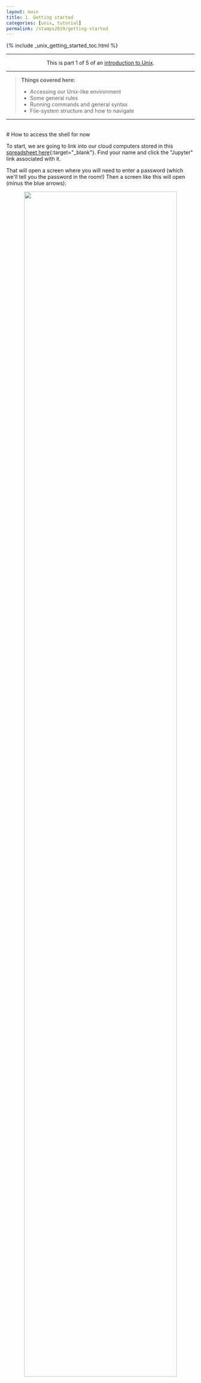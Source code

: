 ```yaml
---
layout: main
title: 1. Getting started
categories: [unix, tutorial]
permalink: /stamps2019/getting-started
---
```


{% include _unix_getting_started_toc.html %}

<hr>
<center>This is part 1 of 5 of an <a href="/stamps2019/unix-crash-course" target="_blank">introduction to Unix</a>.</center>
<hr>

> **Things covered here:**
> * Accessing our Unix-like environment
> * Some general rules
> * Running commands and general syntax
> * File-system structure and how to navigate

---
<br>
# How to access the shell for now

To start, we are going to link into our cloud computers stored in this [spreadsheet here](https://hackmd.io/@astrobiomike/stamps2019){:target="_blank"}. Find your name and click the "Jupyter" link associated with it. 

That will open a screen where you will need to enter a password (which we'll tell you the password in the room!) Then a screen like this will open (minus the blue arrows):

<center><img src="../images/shell_tut_jupyter_initial_launch.png" width="90%"></center>
<br>

Now click the **files tab** at the top-left (that the smaller blue arrow points to above) and then the "**Terminal**" icon at the bottom, and we'll be in our appropriate command-line environment:

<center><img src="../images/shell_stamps_tut_jupyter_terminal.png" width="90%"></center>
<br>

This is our "command line", and that one line showing with the cursor ready is our "prompt" – where we will be typing all of our commands 🙂 

---

<blockquote><center><b>Important note!</b></center>
Keep in mind, none of this is about memorization. It may seem counterintuitive at first, but the little details aren't important. What matters is starting to build a mental framework of the foundational rules and concepts. That equips us to figure out the things we need to do, when we need to do them!  
</blockquote>

---
<br>
# A few foundational rules

* **Spaces are special!** The command line uses spaces to know how to properly break things apart. This is why it's not ideal to have filenames that contain spaces, but rather it's better to use dashes ( **`-`** ) or underscores ( **`_`** ) – e.g., "draft_v3.txt" is preferred over "draft v3.txt".  

* The general syntax working at the command line goes like this: **`command argument`**.  

* Arguments can be **optional** or **required** based on the command being used.  

Before we start, copy and paste this one command and hit `enter`, so we are all starting in the same place:

```bash
cd ~/shell_intro/
```

---

<blockquote><center><b>COPY AND PASTE STICKY CHECK!</b></center>
It's okay to copy and paste things here anywhere you'd like. There can of course be some value to typing everything out, but right now is more just about the concepts. How exactly to copy and paste can be different on different machines and keyboard layouts, and sometimes just different because of the terminal we are working in. Let's take a minute now to make sure we can all copy and paste from the material into our terminals. 
<br><br>
There may be keyboard shortcuts that work, and/or holding shift and "right-clicking" may bring up the menu too if other ways are not working. 
</blockquote>

---
<br>
# Running commands

**`date`** is a command that prints out the date and time. This particular command does not require any arguments:

```bash
date
```

When we run **`date`** with no arguments, it uses some default settings, like assuming we want to know the time in our local time zone. But we can provide optional arguments to **`date`**. Optional arguments most often require putting a dash in front of them in order for the program to interpret them properly. Here we are adding the **`-u`** argument to tell it to report UTC time instead of the local time: 

```bash
date -u
```

Note that if we try to run it without the dash, we get an error:

```bash
date u
```

Also note that if we try to enter this without the "space" separating **`date`** and the optional argument **`-u`**, the computer won't know how to break apart the command and we get a different error:

```bash
date-u
```

>The first error comes from the program **`date`**, and it doesn't know what to do with the letter **`u`**. The second error comes from **`bash`**, the language we are working in, because it's trying to find a program called "date-u" since we didn't tell it how to properly break things apart. 

Unlike `date`, most commands require arguments and won't work without them. **`head`** is a command that prints the first lines of a file, so it **requires** us to provide the file we want it to act on: 

```bash
head example.txt
```

Here "example.txt" is the **required** argument, and in this case it is also what's known as a **positional** argument because we didn't have to tell the program what it was, we just put its name there. Sometimes we need to specify the input file by putting something in front of it (e.g. some commands will use the `-i` flag, but it's often other things as well). Whether things are positional arguments or not depends on how the command was written. 

There are also optional arguments for the **`head`** command. The default for **`head`** is to print the first 10 lines of a file like we did above. We can change that by specifying the **`-n`** flag, followed by how many lines we want:

```bash
head -n 5 example.txt
```

How would we know we needed the **`-n`** flag for that? There are a few ways to find out. Many standard shell commands have manual pages, we can access this one like so: 

```bash
man head
```

A lot of times the `man` page for a command has an overwhelming amount of info. Press the **`q`** key to exit this window and return to our normal prompt. 

Many tools have a help menu built in that we can access by providing **`-h`** or **`--help`** as the only argument:

```bash
head -h
head --help
```

And/or we can go to google to look for help. This is one of the parts that is not about memorization at all. We might remember a few if we use them a lot, but searching for options and details when needed is definitely the norm!

<hr style="height:15px; visibility:hidden;" />

---
<br>

# The Unix file-system structure

Our computers store file locations in a hierarchical structure. You are likely already used to navigating through this stucture by clicking on various folders (also known as directories) in a Windows Explorer window or a Mac Finder window. Just like we need to select the appropriate files in the appropriate locations there (in a GUI), we need to do the same when working at a command-line interface. What this means in practice is that each file and directory has its own "address", and that address is called its "**path**". 

Here is an image of an example file-system structure:

<center><img src="../images/unix_stamps_file_system_structure.png" style="width:90%"></center>
<br>

There are two special locations in all Unix-based systems: the "**root**" location and the current user's "**home**" location. "Root" is where the address system of the computer starts; "home" is where the current user's location starts.

We tell the command line where files and directories are located by providing their address, their "path". If we use the **`pwd`** command (for **p**rint **w**orking **d**irectory), we can find out what the path is for the directory we are sitting in:

```
pwd
``` 

>**NOTE:**
> Notice our prompt says something slightly different than what is returned from **`pwd`**. These are two different ways of specifying the same location: one starting from the special location "root" **`/`**; and the other starting from the special location "home" **`~/`**. This is also the case for the "Desktop" and "Documents" folders in the above image. 


So **`pwd`** tells us where we are, and if we use the **`ls`** command (for **l**i**s**t), we can see what directories and files are in the current directory we are sitting in:

```
ls
```

## Absolute vs relative path
There are two ways to specify the path (address) of the file we want to do something to:

* An **absolute path** is an address that starts from one of those special locations: either the "root" **`/`** or the "home" **`~/`** location. 
* A **relative path** is an address that starts from wherever we are currently sitting.

For example, let's look again at the **`head`** command we ran above:

```bash
head example.txt
```

**What we are actually doing here is using a *relative path* to specify where the "example.txt" file is located.** This is because the command line automatically looks in the current working directory if we don't specify anything else about its location (it's starting from where we are). 

We can also run the same command on the same file using an **absolute path**:

```bash
head ~/shell_intro/example.txt
```

The previous two commands both point to the same file right now. But the first way, **`head example.txt`**, will only work if we are entering it while "sitting" in the directory that holds that file, while the second way will work no matter where we happen to be in the computer. 

>**Note:** The address of a file, its "path", includes the file name also, it doesn't stop at the directory that holds it.

It is important to always think about *where* we are in the computer when working at the command line. **One of the most common errors/easiest mistakes to make is trying to do something to a file that isn't where we think it is.** Let's run **`head`** on the "example.txt" file again, and then let's try it on another file: "notes.txt":

```bash
head example.txt
head notes.txt
```

Here the **`head`** command works fine on "example.txt", but we get an error message when we call it on "notes.txt" telling us no such file or directory. If we run the **`ls`** command to **l**i**s**t the contents of the current working directory, we can see the computer is absolutely right – spoiler alert: it usually is – and there is no file here named "notes.txt". 

The **`ls`** command by default operates on the current working directory if we don't specify any location, but we can tell it to list the contents of a different directory by providing it as a positional argument: 

```bash
ls
ls experiment
```

We can see the file we were looking for is located in the subdirectory called "experiment". We can also see this in our file browser if we'd like. By clicking the folder icon at the top of the left bar, then double-clicking "shell_intro", then double-clicking "experiment", we can see there is a "notes.txt" file in there:

<center><img src="../images/shell_tut_file_browser_notes2.png" width="40%"></center>
<br>

We can click the folder icon on the left again if we'd like to re-hide that panel.

Here is how we can run **`head`** on "notes.txt" by specifying an accurate **relative path** to that file:

```bash
head experiment/notes.txt
```

If we had been using **tab-completion**, we would not have made that initial **`head notes.txt`** mistake!

## BONUS ROUND: Tab-completion is our friend!
Tab-completion is a huge time-saver, but even more importantly it is a perpetual sanity-check that helps prevent mistakes. 

If we are trying to specify a file that's in our current working directory, we can begin typing its name and then press the **`tab`** key to complete it. If there is only one possible way to finish what we've started typing, it will complete it entirely for us. If there is more than one possible way to finish what we've started typing, it will complete as far as it can, and then hitting **`tab`** twice quickly will show all the possible options. **If tab-complete does not do either of those things, then we are either confused about where we are, or we're confused about where the file is that we're trying to do something to** – this is invaluable.

> **Quick Practice**  <br>
> Try out tab-complete! Run **`ls`** first to see what's in our current working directory again. Then type **`head e`** and then press the **`tab`** key. This will auto-complete out as far as it can, which in this case is up to "ex", because there are multiple possibilities still at that point. If we press **`tab`** twice quickly, it will print out all of the possibilities for us. And if we enter "a" and press **`tab`** again, it will finish completing "example.txt" as that is the only remaining possibility, and we can now press **`return`** to execute the command. 

<center><b>Use tab-completion whenever you can!!</b></center>
<br>

# Moving around
We can also move into the directory containing the file we want to work with by using the **`cd`** command (**c**hange **d**irectory). This command takes a positional argument that is the path (address) of the directory we want to change into. This can be a relative path or an absolute path. Here we'll use the relative path of the subdirectory, "experiment", to change into it (use tab-completion!):

```bash
cd experiment/
pwd
ls
head notes.txt
```

Great. But now how do we get back "up" to the directory above us? One way would be to provide an absolute path, like **`cd ~/shell_intro`**, but there is also a handy shortcut. **`..`** are special characters that act as a relative path specifying "up" one level – one directory – from wherever we currently are. So we can provide that as the positional argument to **`cd`** to get back to where we started:

```bash
cd ..
pwd
ls
```

Moving around the computer like this may feel a bit cumbersome at first, but after spending a little time with it and getting used to tab-completion you'll soon find yourself slightly frustrated when you have to scroll through a bunch of files and click on something by eye in a GUI 🙂


# Summary
Congrats! That really is the framework for how all things work at the command line! As we'll see soon, multiple commands can be strung together, and some can have many options, inputs, and outputs and can grow to be quite long, but this general framework is underlying it all. Becoming familiar with these fundamentals is important, remember particular commands and options is not! 

Next we're going to look at some of the ways we can [work with files and directories](/stamps2019/working-with-files-and-dirs).

<hr style="height:15px; visibility:hidden;" />

---
<br>

<h4><i>Terms introduced:</i></h4>

| Term     | What it is          |
|:----------:|------------------|
| **`path`** | the address system the computer uses to keep track of files and directories |
| **`root`** | where the address system of the computer starts, **`/`** |
| **`home`** | where the current user's location starts, **`~/`**|
| **`absolute path`** | an address that starts from a specified location, i.e. root, or home |
| **`relative path`** | an address that starts from wherever we are |
| **`tab-completion`** | our best friend |

<h4><i>Commands introduced:</i></h4>

|Command     |Function          |
|:----------:|------------------|
|**`date`**| prints out information about the current date and time |
|**`head`**| prints out the first lines of a file |
|**`pwd`**       |prints out where we are in the computer (**p**rint **w**orking **d**irectory)|
|**`ls`**        |lists contents of a directory (**l**i**s**t)|
|**`cd`**| **c**hange **d**irectories |

<h4><i>Special characters introduced:</i></h4>

|Characters     | Meaning          |
|:----------:|------------------|
| **`/`** | the computer's root location |
| **`~/`** | the user's home location |
| **`../`** |specifies a directory one level "above" the current working directory|

<hr style="height:15px; visibility:hidden;" />

---
---
<br>

<h5><a href="/stamps2019/unix-crash-course" style="float: left"><b>Back to:</b> Unix intro home</a>

<a href="/stamps2019/working-with-files-and-dirs" style="float: right"><b>Next:</b> 2. Working with files and directories</a></h5>
